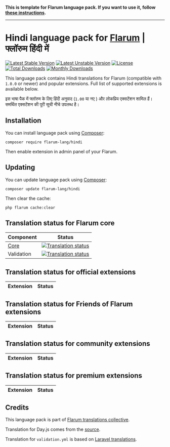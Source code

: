 **This is template for Flarum language pack. If you want to use it, follow [these instructions](https://github.com/rob006-software/flarum-lang-template/wiki).**

---------

# Hindi language pack for [Flarum](https://flarum.org/) | फ्लॉरुम हिंदी में 

[![Latest Stable Version](https://img.shields.io/packagist/v/flarum-lang/hindi?color=success&label=stable)](https://packagist.org/packages/flarum-lang/hindi) 
[![Latest Unstable Version](https://img.shields.io/packagist/v/flarum-lang/hindi?include_prereleases&label=unstable)](https://packagist.org/packages/flarum-lang/hindi) 
[![License](https://img.shields.io/packagist/l/flarum-lang/hindi)](https://packagist.org/packages/flarum-lang/hindi) 
[![Total Downloads](https://img.shields.io/packagist/dt/flarum-lang/hindi)](https://packagist.org/packages/flarum-lang/hindi/stats) 
[![Monthly Downloads](https://img.shields.io/packagist/dm/flarum-lang/hindi)](https://packagist.org/packages/flarum-lang/hindi/stats) 

This language pack contains Hindi translations for Flarum (compatible with `1.0.0` or newer) and popular extensions. Full list of supported extensions is available below.

इस भाषा पैक में फ्लॉरुम के लिए हिंदी अनुवाद (`1.00` या नए ) और लोकप्रिय एक्सटेंशन शामिल हैं। समर्थित एक्सटेंशन की पूरी सूची नीचे उपलब्ध है।

## Installation

You can install language pack using [Composer](https://getcomposer.org/):

```console
composer require flarum-lang/hindi
```

Then enable extension in admin panel of your Flarum.


## Updating

You can update language pack using [Composer](https://getcomposer.org/):

```console
composer update flarum-lang/hindi
```

Then clear the cache:

```console
php flarum cache:clear
```


## Translation status for Flarum core

| Component | Status |
| --- | --- |
| [Core](https://github.com/flarum/core) | [![Translation status](https://weblate.rob006.net/widgets/flarum/hi/core/svg-badge.svg)](https://weblate.rob006.net/projects/flarum/core/hi/) |
| Validation | [![Translation status](https://weblate.rob006.net/widgets/flarum/hi/validation/svg-badge.svg)](https://weblate.rob006.net/projects/flarum/validation/hi/) |


## Translation status for official extensions

<!-- flarum-extensions-list-start -->

| Extension | Status |
| --- | --- |

<!-- flarum-extensions-list-stop -->


## Translation status for Friends of Flarum extensions

<!-- fof-extensions-list-start -->

| Extension | Status |
| --- | --- |

<!-- fof-extensions-list-stop -->


## Translation status for community extensions

<!-- various-extensions-list-start -->

| Extension | Status |
| --- | --- |

<!-- various-extensions-list-stop -->


## Translation status for premium extensions

<!-- premium-extensions-list-start -->

| Extension | Status |
| --- | --- |

<!-- premium-extensions-list-stop -->


## Credits

This language pack is part of [Flarum translations collective](https://github.com/rob006-software/flarum-translations).

Translation for Day.js comes from the [source](https://github.com/iamkun/dayjs/blob/v1.10.4/src/locale/xx.js).

Translation for `validation.yml` is based on [Laravel translations](https://github.com/Laravel-Lang/lang/blob/8.1.3/src/xx/validation.php).
